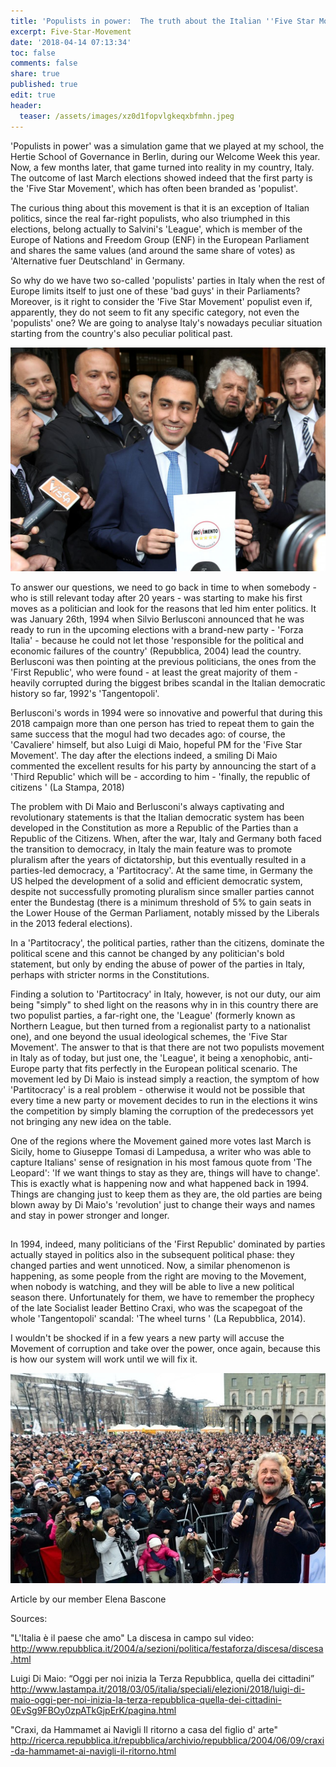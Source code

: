 ```yaml
---
title: 'Populists in power:  The truth about the Italian ''Five Star Movement'''
excerpt: Five-Star-Movement
date: '2018-04-14 07:13:34'
toc: false
comments: false
share: true
published: true
edit: true
header:
  teaser: /assets/images/xz0d1fopvlgkeqxbfmhn.jpeg
---
```

'Populists in power' was a simulation game that we played at my school, the Hertie School of Governance in Berlin, during our Welcome Week this year. Now, a few months later, that game turned into reality in my country, Italy.  The outcome of last March elections showed indeed that the first party is the 'Five Star Movement', which has often been branded as 'populist'. 


The curious thing about this movement is that it is an exception of Italian politics, since the real far-right populists, who also triumphed in this elections, belong actually to Salvini's 'League', which is member of the Europe of Nations and Freedom Group (ENF) in the European Parliament and shares the same values (and around the same share of votes) as 'Alternative fuer Deutschland' in Germany. 

So why do we have two so-called 'populists' parties in Italy when the rest of Europe limits itself to just one of these 'bad guys' in their Parliaments? Moreover, is it right to consider the 'Five Star Movement' populist even if, apparently, they do not seem to fit any specific category, not even the 'populists' one? We are going to analyse Italy's nowadays peculiar situation starting from the country's also peculiar political past. 



![](/assets/images/download.jpeg)



To answer our questions, we need to go back in time to when somebody - who is still relevant today after 20 years - was starting to make his first moves as a politician and look for the reasons that led him enter politics. It was January 26th, 1994 when Silvio Berlusconi announced that he was ready to run in the upcoming elections with a brand-new party - 'Forza Italia' - because he could not let those 'responsible for the political and economic failures of the country'  (Repubblica, 2004) lead the country. Berlusconi was then pointing at the previous politicians, the ones from the 'First Republic', who were found - at least the great majority of them - heavily corrupted during the biggest bribes scandal in the Italian democratic history so far, 1992's 'Tangentopoli'.

Berlusconi's words in 1994 were so innovative and powerful that during this 2018 campaign more than one person has tried to repeat them to gain the same success that the mogul had two decades ago: of course, the 'Cavaliere' himself, but also Luigi di Maio, hopeful PM for the 'Five Star Movement'. The day after the elections indeed, a smiling Di Maio commented the excellent results for his party by announcing the start of a 'Third Republic' which will be -  according to him - 'finally, the republic of citizens ' (La Stampa, 2018) 

The problem with Di Maio and Berlusconi's always captivating and revolutionary statements is that the Italian democratic system has been developed in the Constitution as more a Republic of the Parties than a Republic of the Citizens. When, after the war, Italy and Germany both faced the transition to democracy, in Italy the main feature was to promote pluralism after the years of dictatorship, but this eventually resulted in a parties-led democracy, a 'Partitocracy'. At the same time, in Germany the US helped the development of a solid and efficient democratic system, despite not successfully promoting pluralism since smaller parties cannot enter the Bundestag (there is a minimum threshold of 5% to gain seats in the Lower House of the German Parliament, notably missed by the Liberals in the 2013 federal elections). 

In a 'Partitocracy', the political parties, rather than the citizens, dominate the political scene and this cannot be changed by any politician's bold statement, but only by ending the abuse of power of the parties in Italy, perhaps with stricter norms in the Constitutions. 



Finding a solution to 'Partitocracy' in Italy, however, is not our duty, our aim being "simply" to shed light on the reasons why in in this country there are two populist parties, a far-right one, the 'League' (formerly known as Northern League, but then turned from a regionalist party to a nationalist one), and one beyond the usual ideological schemes, the 'Five Star Movement'. The answer to that is that there are not two populists movement in Italy as of today, but just one, the 'League', it being a xenophobic, anti-Europe party that fits perfectly in the European political scenario. The movement led by Di Maio is instead simply a reaction, the symptom of how 'Partitocracy' is a real problem - otherwise it would not be possible that every time a new party or movement decides to run in the elections it wins the competition by simply blaming the corruption of the predecessors yet not bringing any new idea on the table. 

One of the regions where the Movement gained more votes last March is Sicily, home to Giuseppe Tomasi di Lampedusa, a writer who was able to capture Italians' sense of resignation in his most famous quote from 'The Leopard': 'If we want things to stay as they are, things will have to change'. This is exactly what is happening now and what happened back in 1994. Things are changing just to keep them as they are, the old parties are being blown away by Di Maio's 'revolution' just to change their ways and names and stay in power stronger and longer. 

## 

In 1994, indeed, many politicians of the 'First Republic' dominated by parties actually stayed in politics also in the subsequent political phase: they changed parties and went unnoticed. Now, a similar phenomenon is happening, as some people from the right are moving to the Movement, when nobody is watching, and they will be able to live a new political season there. Unfortunately for them, we have to remember the prophecy of the late Socialist leader Bettino Craxi, who was the scapegoat of the whole 'Tangentopoli' scandal: 'The wheel turns ' (La Repubblica, 2014).

 I wouldn't be shocked if in a few years a new party will accuse the Movement of corruption and take over the power, once again, because this is how our system will work until we will fix it.



![](/assets/images/1517912317_000_dv1412251.jpg)



Article by our member Elena Bascone



Sources:

"L'Italia è il paese che amo" La discesa in campo sul video: http://www.repubblica.it/2004/a/sezioni/politica/festaforza/discesa/discesa.html 

Luigi Di Maio: “Oggi per noi inizia la Terza Repubblica, quella dei cittadini” http://www.lastampa.it/2018/03/05/italia/speciali/elezioni/2018/luigi-di-maio-oggi-per-noi-inizia-la-terza-repubblica-quella-dei-cittadini-0EvSg9FBOy0zpATkGjpErK/pagina.html 

"Craxi, da Hammamet ai Navigli Il ritorno a casa del figlio d' arte" http://ricerca.repubblica.it/repubblica/archivio/repubblica/2004/06/09/craxi-da-hammamet-ai-navigli-il-ritorno.html
